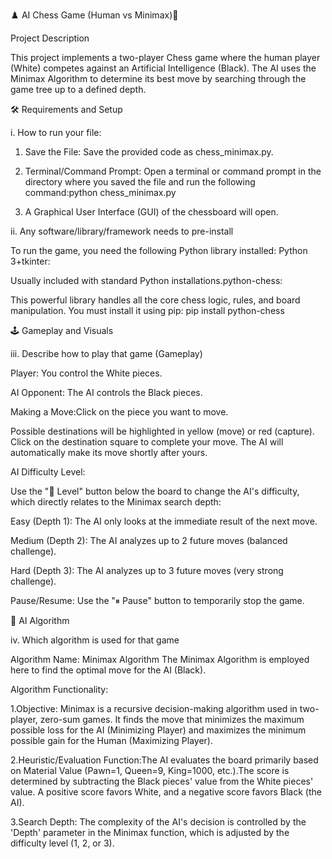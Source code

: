 ♟️ AI Chess Game (Human vs Minimax)🎯 

Project Description

This project implements a two-player Chess game where the human player (White) competes against an Artificial Intelligence (Black). The AI uses the Minimax Algorithm to determine its best move by searching through the game tree up to a defined depth.

🛠️ Requirements and Setup 

i. How to run your file:

1. Save the File: Save the provided code as chess_minimax.py.

2. Terminal/Command Prompt: Open a terminal or command prompt in the directory where you saved the file and run the following command:python chess_minimax.py

3. A Graphical User Interface (GUI) of the chessboard will open.

ii. Any software/library/framework needs to pre-install

To run the game, you need the following Python library installed:
Python 3+tkinter:

Usually included with standard Python installations.python-chess:

This powerful library handles all the core chess logic, rules, and board manipulation. You must install it using pip:
pip install python-chess

🕹️ Gameplay and Visuals

iii. Describe how to play that game (Gameplay)

Player: You control the White pieces.

AI Opponent: The AI controls the Black pieces.

Making a Move:Click on the piece you want to move.

Possible destinations will be highlighted in yellow (move) or red (capture).
Click on the destination square to complete your move.
The AI will automatically make its move shortly after yours.

  AI Difficulty Level:

Use the "🎯 Level" button below the board to change the AI's difficulty, which directly relates to the Minimax search depth:

Easy (Depth 1): The AI only looks at the immediate result of the next move.

Medium (Depth 2): The AI analyzes up to 2 future moves (balanced challenge).

Hard (Depth 3): The AI analyzes up to 3 future moves (very strong challenge).

Pause/Resume: Use the "⏸ Pause" button to temporarily stop the game.

🧠 AI Algorithm 

iv. Which algorithm is used for that game

Algorithm Name: Minimax Algorithm
The Minimax Algorithm is employed here to find the optimal move for the AI (Black).

Algorithm Functionality:

1.Objective: Minimax is a recursive decision-making algorithm used in two-player, zero-sum games. It finds the move that minimizes the maximum possible loss for the AI (Minimizing Player) and maximizes the minimum possible gain for the Human (Maximizing Player).

2.Heuristic/Evaluation Function:The AI evaluates the board primarily based on Material Value (Pawn=1, Queen=9, King=1000, etc.).The score is determined by subtracting the Black pieces' value from the White pieces' value. A positive score favors White, and a negative score favors Black (the AI).

3.Search Depth: The complexity of the AI's decision is controlled by the 'Depth' parameter in the Minimax function, which is adjusted by the difficulty level (1, 2, or 3).
